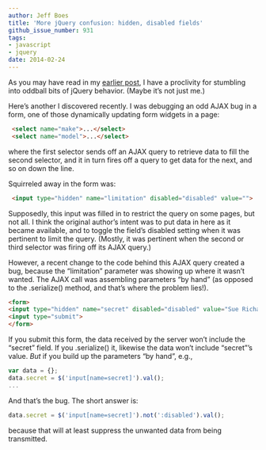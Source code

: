 ```yaml
---
author: Jeff Boes
title: 'More jQuery confusion: hidden, disabled fields'
github_issue_number: 931
tags:
- javascript
- jquery
date: 2014-02-24
---
```


As you may have read in my [earlier post](/blog/2014/01/unbalanced-html-considered-harmful-for), I have a proclivity for stumbling into oddball bits of jQuery behavior. (Maybe it’s not just me.)

Here’s another I discovered recently. I was debugging an odd AJAX bug in a form, one of those dynamically updating form widgets in a page:

```html
 <select name="make">...</select>
 <select name="model">...</select>
```

where the first selector sends off an AJAX query to retrieve data to fill the second selector, and it in turn fires off a query to get data for the next, and so on down the line.

Squirreled away in the form was:

```html
 <input type="hidden" name="limitation" disabled="disabled" value="">
```

Supposedly, this input was filled in to restrict the query on some pages, but not all. I think the original author’s intent was to put data in here as it became available, and to toggle the field’s disabled setting when it was pertinent to limit the query. (Mostly, it was pertinent when the second or third selector was firing off its AJAX query.)

However, a recent change to the code behind this AJAX query created a bug, because the “limitation” parameter was showing up where it wasn’t wanted. The AJAX call was assembling parameters “by hand” (as opposed to the .serialize() method, and that’s where the problem lies!).

```html
<form>
<input type="hidden" name="secret" disabled="disabled" value="Sue Richards">
<input type="submit">
</form>
```

If you submit this form, the data received by the server won’t include the “secret” field. If you .serialize() it, likewise the data won’t include “secret”’s value. *But* if you build up the parameters “by hand”, e.g.,

```javascript
var data = {};
data.secret = $('input[name=secret]').val();
...
```

And that’s the bug. The short answer is:

```javascript
data.secret = $('input[name=secret]').not(':disabled').val();
```

because that will at least suppress the unwanted data from being transmitted.
